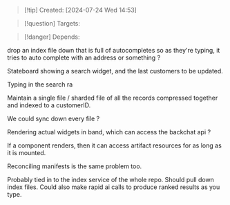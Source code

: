 
>[!tip] Created: [2024-07-24 Wed 14:53]

>[!question] Targets: 

>[!danger] Depends: 

drop an index file down that is full of autocompletes so as they're typing, it tries to auto complete with an address or something ?

Stateboard showing a search widget, and the last customers to be updated.

Typing in the search ra

Maintain a single file / sharded file of all the records compressed together and indexed to a customerID.

We could sync down every file ?

Rendering actual widgets in band, which can access the backchat api ?

If a component renders, then it can access artifact resources for as long as it is mounted.

Reconciling manifests is the same problem too.

Probably tied in to the index service of the whole repo.
Should pull down index files.
Could also make rapid ai calls to produce ranked results as you type.